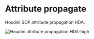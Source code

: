 # Attribute propagate
Houdini SOP attribute propagation HDA.

![Houdini attribute propagation HDA-high](https://user-images.githubusercontent.com/740173/129976174-fe9edf63-f7d4-4831-81d4-106b8956e5c2.gif)
